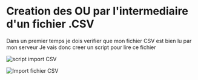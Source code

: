 # Creation des OU par l'intermediaire d'un fichier .CSV 

Dans un premier temps je dois verifier que mon fichier CSV est bien lu par mon serveur 
Je vais donc creer un script pour lire ce fichier 


![script import CSV](https://github.com/user-attachments/assets/4a3e77bf-f8e8-4164-99e2-58abefd23120)


![Import fichier CSV](https://github.com/user-attachments/assets/70300232-7fae-4424-a4c4-101681232e2c)






